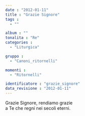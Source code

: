 ```yaml
---
date : "2012-01-11"
title : "Grazie Signore"
tags : 
  - ""

album : ""
tonalita : "Re"
categories : 
  - "Liturgica"

gruppo : 
  - "Canoni_ritornelli"

momenti : 
  - "Ritornelli"

identificatore : "grazie_signore"
data_revisione : "2012-01-11"
---
```

  
  
Grazie Signore, rendiamo grazie  
a Te che regni nei secoli eterni.  
  
  
